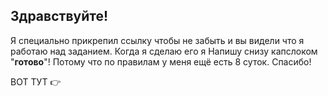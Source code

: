 ## **Здравствуйте!**

Я специально прикрепил ссылку чтобы не забыть и вы видели что я работаю над заданием. Когда я сделаю его я Напишу снизу капслоком "**готово**"! Потому что по правилам у меня ещё есть 8 суток.
Спасибо!

ВОТ ТУТ 👉 